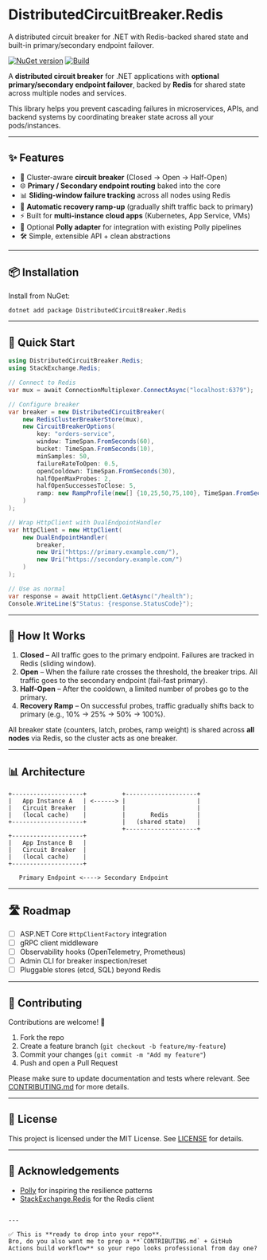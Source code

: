 # DistributedCircuitBreaker.Redis
A distributed circuit breaker for .NET with Redis-backed shared state and built-in primary/secondary endpoint failover.

[![NuGet version](https://img.shields.io/nuget/v/DistributedCircuitBreaker.Redis.svg)](https://www.nuget.org/packages/DistributedCircuitBreaker.Redis)
[![Build](https://github.com/<your-org>/<repo-name>/actions/workflows/build.yml/badge.svg)](https://github.com/<your-org>/<repo-name>/actions)

A **distributed circuit breaker** for .NET applications with **optional primary/secondary endpoint failover**, backed by **Redis** for shared state across multiple nodes and services.

This library helps you prevent cascading failures in microservices, APIs, and backend systems by coordinating breaker state across all your pods/instances.

---

## ✨ Features

- 🚦 Cluster-aware **circuit breaker** (Closed → Open → Half-Open)
- 🌐 **Primary / Secondary endpoint routing** baked into the core
- 📊 **Sliding-window failure tracking** across all nodes using Redis
- 🔁 **Automatic recovery ramp-up** (gradually shift traffic back to primary)
- ⚡ Built for **multi-instance cloud apps** (Kubernetes, App Service, VMs)
- 🔌 Optional **Polly adapter** for integration with existing Polly pipelines
- 🛠️ Simple, extensible API + clean abstractions

---

## 📦 Installation

Install from NuGet:

```bash
dotnet add package DistributedCircuitBreaker.Redis
````

---

## 🚀 Quick Start

```csharp
using DistributedCircuitBreaker.Redis;
using StackExchange.Redis;

// Connect to Redis
var mux = await ConnectionMultiplexer.ConnectAsync("localhost:6379");

// Configure breaker
var breaker = new DistributedCircuitBreaker(
    new RedisClusterBreakerStore(mux),
    new CircuitBreakerOptions(
        key: "orders-service",
        window: TimeSpan.FromSeconds(60),
        bucket: TimeSpan.FromSeconds(10),
        minSamples: 50,
        failureRateToOpen: 0.5,
        openCooldown: TimeSpan.FromSeconds(30),
        halfOpenMaxProbes: 2,
        halfOpenSuccessesToClose: 5,
        ramp: new RampProfile(new[] {10,25,50,75,100}, TimeSpan.FromSeconds(30), 0.2)
    )
);

// Wrap HttpClient with DualEndpointHandler
var httpClient = new HttpClient(
    new DualEndpointHandler(
        breaker,
        new Uri("https://primary.example.com/"),
        new Uri("https://secondary.example.com/")
    )
);

// Use as normal
var response = await httpClient.GetAsync("/health");
Console.WriteLine($"Status: {response.StatusCode}");
```

---

## 🔧 How It Works

1. **Closed** – All traffic goes to the primary endpoint. Failures are tracked in Redis (sliding window).
2. **Open** – When the failure rate crosses the threshold, the breaker trips. All traffic goes to the secondary endpoint (fail-fast primary).
3. **Half-Open** – After the cooldown, a limited number of probes go to the primary.
4. **Recovery Ramp** – On successful probes, traffic gradually shifts back to primary (e.g., 10% → 25% → 50% → 100%).

All breaker state (counters, latch, probes, ramp weight) is shared across **all nodes** via Redis, so the cluster acts as one breaker.

---

## 📊 Architecture

```
+--------------------+          +--------------------+
|   App Instance A   | <------> |                    |
|   Circuit Breaker  |          |                    |
|   (local cache)    |          |       Redis        |
+--------------------+          |   (shared state)   |
                                +--------------------+
+--------------------+          
|   App Instance B   |          
|   Circuit Breaker  |          
|   (local cache)    |          
+--------------------+          

   Primary Endpoint <----> Secondary Endpoint
```

---

## 🛣️ Roadmap

* [ ] ASP.NET Core `HttpClientFactory` integration
* [ ] gRPC client middleware
* [ ] Observability hooks (OpenTelemetry, Prometheus)
* [ ] Admin CLI for breaker inspection/reset
* [ ] Pluggable stores (etcd, SQL) beyond Redis

---

## 🤝 Contributing

Contributions are welcome! 🎉

1. Fork the repo
2. Create a feature branch (`git checkout -b feature/my-feature`)
3. Commit your changes (`git commit -m "Add my feature"`)
4. Push and open a Pull Request

Please make sure to update documentation and tests where relevant. See [CONTRIBUTING.md](CONTRIBUTING.md) for more details.

---

## 📜 License

This project is licensed under the MIT License. See [LICENSE](LICENSE) for details.

---

## 🙌 Acknowledgements

* [Polly](https://github.com/App-vNext/Polly) for inspiring the resilience patterns
* [StackExchange.Redis](https://github.com/StackExchange/StackExchange.Redis) for the Redis client

```

---

✅ This is **ready to drop into your repo**.  
Bro, do you also want me to prep a **`CONTRIBUTING.md` + GitHub Actions build workflow** so your repo looks professional from day one?
```
